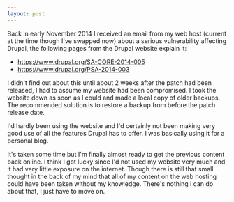 ```yaml
---
layout: post
---
```


Back in early November 2014 I received an email from my web host (current at the time though I've swapped now) about a serious vulnerability affecting Drupal, the following pages from the Drupal website explain it:

- <https://www.drupal.org/SA-CORE-2014-005>
- <https://www.drupal.org/PSA-2014-003>

I didn't find out about this until about 2 weeks after the patch had been released, I had to assume my website had been compromised. I took the website down as soon as I could and made a local copy of older backups. The recommended solution is to restore a backup from before the patch release date.

I'd hardly been using the website and I'd certainly not been making very good use of all the features Drupal has to offer. I was basically using it for a personal blog.

It's taken some time but I'm finally almost ready to get the previous content back online.  I think I got lucky since I'd not used my website very much and it had very little exposure on the internet.  Though there is still that small thought in the back of my mind that all of my content on the web hosting could have been taken without my knowledge.  There's nothing I can do about that, I just have to move on.